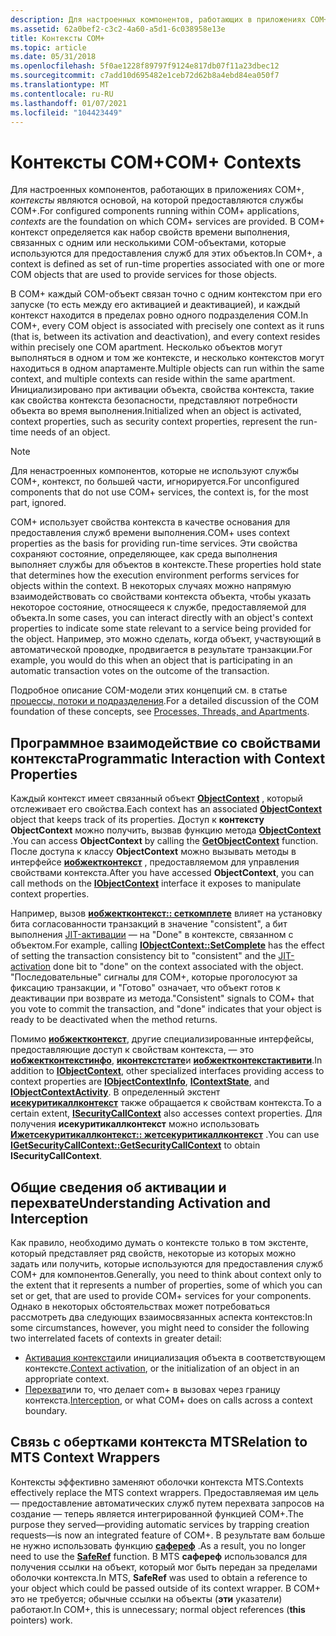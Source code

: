 ```yaml
---
description: Для настроенных компонентов, работающих в приложениях COM+, контексты являются основой, на которой предоставляются службы COM+.
ms.assetid: 62a0bef2-c3c2-4a60-a5d1-6c038958e13e
title: Контексты COM+
ms.topic: article
ms.date: 05/31/2018
ms.openlocfilehash: 5f0ae1228f89797f9124e817db07f11a23dbec12
ms.sourcegitcommit: c7add10d695482e1ceb72d62b8a4ebd84ea050f7
ms.translationtype: MT
ms.contentlocale: ru-RU
ms.lasthandoff: 01/07/2021
ms.locfileid: "104423449"
---
```

# <a name="com-contexts"></a><span data-ttu-id="081ff-103">Контексты COM+</span><span class="sxs-lookup"><span data-stu-id="081ff-103">COM+ Contexts</span></span>

<span data-ttu-id="081ff-104">Для настроенных компонентов, работающих в приложениях COM+, *контексты* являются основой, на которой предоставляются службы COM+.</span><span class="sxs-lookup"><span data-stu-id="081ff-104">For configured components running within COM+ applications, *contexts* are the foundation on which COM+ services are provided.</span></span> <span data-ttu-id="081ff-105">В COM+ контекст определяется как набор свойств времени выполнения, связанных с одним или несколькими COM-объектами, которые используются для предоставления служб для этих объектов.</span><span class="sxs-lookup"><span data-stu-id="081ff-105">In COM+, a context is defined as set of run-time properties associated with one or more COM objects that are used to provide services for those objects.</span></span>

<span data-ttu-id="081ff-106">В COM+ каждый COM-объект связан точно с одним контекстом при его запуске (то есть между его активацией и деактивацией), и каждый контекст находится в пределах ровно одного подразделения COM.</span><span class="sxs-lookup"><span data-stu-id="081ff-106">In COM+, every COM object is associated with precisely one context as it runs (that is, between its activation and deactivation), and every context resides within precisely one COM apartment.</span></span> <span data-ttu-id="081ff-107">Несколько объектов могут выполняться в одном и том же контексте, и несколько контекстов могут находиться в одном апартаменте.</span><span class="sxs-lookup"><span data-stu-id="081ff-107">Multiple objects can run within the same context, and multiple contexts can reside within the same apartment.</span></span> <span data-ttu-id="081ff-108">Инициализировано при активации объекта, свойства контекста, такие как свойства контекста безопасности, представляют потребности объекта во время выполнения.</span><span class="sxs-lookup"><span data-stu-id="081ff-108">Initialized when an object is activated, context properties, such as security context properties, represent the run-time needs of an object.</span></span>

> [!Note]  
> <span data-ttu-id="081ff-109">Для ненастроенных компонентов, которые не используют службы COM+, контекст, по большей части, игнорируется.</span><span class="sxs-lookup"><span data-stu-id="081ff-109">For unconfigured components that do not use COM+ services, the context is, for the most part, ignored.</span></span>

 

<span data-ttu-id="081ff-110">COM+ использует свойства контекста в качестве основания для предоставления служб времени выполнения.</span><span class="sxs-lookup"><span data-stu-id="081ff-110">COM+ uses context properties as the basis for providing run-time services.</span></span> <span data-ttu-id="081ff-111">Эти свойства сохраняют состояние, определяющее, как среда выполнения выполняет службы для объектов в контексте.</span><span class="sxs-lookup"><span data-stu-id="081ff-111">These properties hold state that determines how the execution environment performs services for objects within the context.</span></span> <span data-ttu-id="081ff-112">В некоторых случаях можно напрямую взаимодействовать со свойствами контекста объекта, чтобы указать некоторое состояние, относящееся к службе, предоставляемой для объекта.</span><span class="sxs-lookup"><span data-stu-id="081ff-112">In some cases, you can interact directly with an object's context properties to indicate some state relevant to a service being provided for the object.</span></span> <span data-ttu-id="081ff-113">Например, это можно сделать, когда объект, участвующий в автоматической проводке, продвигается в результате транзакции.</span><span class="sxs-lookup"><span data-stu-id="081ff-113">For example, you would do this when an object that is participating in an automatic transaction votes on the outcome of the transaction.</span></span>

<span data-ttu-id="081ff-114">Подробное описание COM-модели этих концепций см. в статье [процессы, потоки и подразделения](/windows/desktop/com/processes--threads--and-apartments).</span><span class="sxs-lookup"><span data-stu-id="081ff-114">For a detailed discussion of the COM foundation of these concepts, see [Processes, Threads, and Apartments](/windows/desktop/com/processes--threads--and-apartments).</span></span>

## <a name="programmatic-interaction-with-context-properties"></a><span data-ttu-id="081ff-115">Программное взаимодействие со свойствами контекста</span><span class="sxs-lookup"><span data-stu-id="081ff-115">Programmatic Interaction with Context Properties</span></span>

<span data-ttu-id="081ff-116">Каждый контекст имеет связанный объект [**ObjectContext**](/windows/desktop/api/ComSvcs/nn-comsvcs-objectcontext) , который отслеживает его свойства.</span><span class="sxs-lookup"><span data-stu-id="081ff-116">Each context has an associated [**ObjectContext**](/windows/desktop/api/ComSvcs/nn-comsvcs-objectcontext) object that keeps track of its properties.</span></span> <span data-ttu-id="081ff-117">Доступ к **контексту ObjectContext** можно получить, вызвав функцию метода [**ObjectContext**](/windows/desktop/api/ComSvcs/nf-comsvcs-getobjectcontext) .</span><span class="sxs-lookup"><span data-stu-id="081ff-117">You can access **ObjectContext** by calling the [**GetObjectContext**](/windows/desktop/api/ComSvcs/nf-comsvcs-getobjectcontext) function.</span></span> <span data-ttu-id="081ff-118">После доступа к классу **ObjectContext** можно вызывать методы в интерфейсе [**иобжектконтекст**](/windows/desktop/api/ComSvcs/nn-comsvcs-iobjectcontext) , предоставляемом для управления свойствами контекста.</span><span class="sxs-lookup"><span data-stu-id="081ff-118">After you have accessed **ObjectContext**, you can call methods on the [**IObjectContext**](/windows/desktop/api/ComSvcs/nn-comsvcs-iobjectcontext) interface it exposes to manipulate context properties.</span></span>

<span data-ttu-id="081ff-119">Например, вызов [**иобжектконтекст:: сеткомплете**](/windows/desktop/api/ComSvcs/nf-comsvcs-iobjectcontext-setcomplete) влияет на установку бита согласованности транзакций в значение "consistent", а бит выполнения [JIT-активации](com--just-in-time-activation.md) — на "Done" в контексте, связанном с объектом.</span><span class="sxs-lookup"><span data-stu-id="081ff-119">For example, calling [**IObjectContext::SetComplete**](/windows/desktop/api/ComSvcs/nf-comsvcs-iobjectcontext-setcomplete) has the effect of setting the transaction consistency bit to "consistent" and the [JIT-activation](com--just-in-time-activation.md) done bit to "done" on the context associated with the object.</span></span> <span data-ttu-id="081ff-120">"Последовательные" сигналы для COM+, которые проголосуют за фиксацию транзакции, и "Готово" означает, что объект готов к деактивации при возврате из метода.</span><span class="sxs-lookup"><span data-stu-id="081ff-120">"Consistent" signals to COM+ that you vote to commit the transaction, and "done" indicates that your object is ready to be deactivated when the method returns.</span></span>

<span data-ttu-id="081ff-121">Помимо [**иобжектконтекст**](/windows/desktop/api/ComSvcs/nn-comsvcs-iobjectcontext), другие специализированные интерфейсы, предоставляющие доступ к свойствам контекста, — это [**иобжектконтекстинфо**](/windows/desktop/api/ComSvcs/nn-comsvcs-iobjectcontextinfo), [**иконтекстстате**](/windows/desktop/api/ComSvcs/nn-comsvcs-icontextstate)и [**иобжектконтекстактивити**](/windows/desktop/api/ComSvcs/nn-comsvcs-iobjectcontextactivity).</span><span class="sxs-lookup"><span data-stu-id="081ff-121">In addition to [**IObjectContext**](/windows/desktop/api/ComSvcs/nn-comsvcs-iobjectcontext), other specialized interfaces providing access to context properties are [**IObjectContextInfo**](/windows/desktop/api/ComSvcs/nn-comsvcs-iobjectcontextinfo), [**IContextState**](/windows/desktop/api/ComSvcs/nn-comsvcs-icontextstate), and [**IObjectContextActivity**](/windows/desktop/api/ComSvcs/nn-comsvcs-iobjectcontextactivity).</span></span> <span data-ttu-id="081ff-122">В определенный экстент [**исекуритикаллконтекст**](/windows/desktop/api/ComSvcs/nn-comsvcs-isecuritycallcontext) также обращается к свойствам контекста.</span><span class="sxs-lookup"><span data-stu-id="081ff-122">To a certain extent, [**ISecurityCallContext**](/windows/desktop/api/ComSvcs/nn-comsvcs-isecuritycallcontext) also accesses context properties.</span></span> <span data-ttu-id="081ff-123">Для получения **исекуритикаллконтекст** можно использовать [**Ижетсекуритикаллконтекст:: жетсекуритикаллконтекст**](/windows/desktop/api/ComSvcs/nf-comsvcs-igetsecuritycallcontext-getsecuritycallcontext) .</span><span class="sxs-lookup"><span data-stu-id="081ff-123">You can use [**IGetSecurityCallContext::GetSecurityCallContext**](/windows/desktop/api/ComSvcs/nf-comsvcs-igetsecuritycallcontext-getsecuritycallcontext) to obtain **ISecurityCallContext**.</span></span>

## <a name="understanding-activation-and-interception"></a><span data-ttu-id="081ff-124">Общие сведения об активации и перехвате</span><span class="sxs-lookup"><span data-stu-id="081ff-124">Understanding Activation and Interception</span></span>

<span data-ttu-id="081ff-125">Как правило, необходимо думать о контексте только в том экстенте, который представляет ряд свойств, некоторые из которых можно задать или получить, которые используются для предоставления служб COM+ для компонентов.</span><span class="sxs-lookup"><span data-stu-id="081ff-125">Generally, you need to think about context only to the extent that it represents a number of properties, some of which you can set or get, that are used to provide COM+ services for your components.</span></span> <span data-ttu-id="081ff-126">Однако в некоторых обстоятельствах может потребоваться рассмотреть два следующих взаимосвязанных аспекта контекстов:</span><span class="sxs-lookup"><span data-stu-id="081ff-126">In some circumstances, however, you might need to consider the following two interrelated facets of contexts in greater detail:</span></span>

-   <span data-ttu-id="081ff-127">[Активация контекста](context-activation.md)или инициализация объекта в соответствующем контексте.</span><span class="sxs-lookup"><span data-stu-id="081ff-127">[Context activation](context-activation.md), or the initialization of an object in an appropriate context.</span></span>
-   <span data-ttu-id="081ff-128">[Перехват](interception-of-cross-context-calls.md)или то, что делает com+ в вызовах через границу контекста.</span><span class="sxs-lookup"><span data-stu-id="081ff-128">[Interception](interception-of-cross-context-calls.md), or what COM+ does on calls across a context boundary.</span></span>

## <a name="relation-to-mts-context-wrappers"></a><span data-ttu-id="081ff-129">Связь с обертками контекста MTS</span><span class="sxs-lookup"><span data-stu-id="081ff-129">Relation to MTS Context Wrappers</span></span>

<span data-ttu-id="081ff-130">Контексты эффективно заменяют оболочки контекста MTS.</span><span class="sxs-lookup"><span data-stu-id="081ff-130">Contexts effectively replace the MTS context wrappers.</span></span> <span data-ttu-id="081ff-131">Предоставляемая им цель — предоставление автоматических служб путем перехвата запросов на создание — теперь является интегрированной функцией COM+.</span><span class="sxs-lookup"><span data-stu-id="081ff-131">The purpose they served—providing automatic services by trapping creation requests—is now an integrated feature of COM+.</span></span> <span data-ttu-id="081ff-132">В результате вам больше не нужно использовать функцию [**сафереф**](/windows/desktop/api/ComSvcs/nf-comsvcs-saferef) .</span><span class="sxs-lookup"><span data-stu-id="081ff-132">As a result, you no longer need to use the [**SafeRef**](/windows/desktop/api/ComSvcs/nf-comsvcs-saferef) function.</span></span> <span data-ttu-id="081ff-133">В MTS **сафереф** использовался для получения ссылки на объект, который мог быть передан за пределами оболочки контекста.</span><span class="sxs-lookup"><span data-stu-id="081ff-133">In MTS, **SafeRef** was used to obtain a reference to your object which could be passed outside of its context wrapper.</span></span> <span data-ttu-id="081ff-134">В COM+ это не требуется; обычные ссылки на объекты (**эти** указатели) работают.</span><span class="sxs-lookup"><span data-stu-id="081ff-134">In COM+, this is unnecessary; normal object references (**this** pointers) work.</span></span>

 

 
